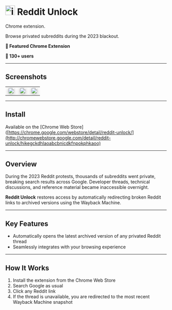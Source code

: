 # <img width="30" height="30" alt="image" src="https://github.com/user-attachments/assets/afcdb344-69a3-4e8c-8c47-de0bd5f01361" /> Reddit Unlock

Chrome extension.


Browse privated subreddits during the 2023 blackout.

**🏅 Featured Chrome Extension**  

**👥 130+ users**

---
## Screenshots

<table style="border-collapse: collapse; border: none;">
  <tr>
    <td style="border: none;">
      <img src="https://github.com/user-attachments/assets/1860b980-c574-413c-9531-23ad321f390b" width="100%" style="box-shadow: 0 4px 12px rgba(0, 0, 0, 0.2); border-radius: 6px;">
    </td>
    <td style="border: none;">
      <img src="https://github.com/user-attachments/assets/6f66f948-c37a-49f2-841d-9a7dfb7fbc03" width="100%" style="box-shadow: 0 4px 12px rgba(0, 0, 0, 0.2); border-radius: 6px;">
    </td>
    <td style="border: none;">
      <img src="https://github.com/user-attachments/assets/518675fa-e850-40e4-9a98-30ef0dd4f968" width="100%" style="box-shadow: 0 4px 12px rgba(0, 0, 0, 0.2); border-radius: 6px;">
    </td>
  </tr>
</table>

---

## Install

Available on the [Chrome Web Store]([https://chrome.google.com/webstore/detail/reddit-unlock/](http://chromewebstore.google.com/detail/reddit-unlock/hikegckdhlaoabcbnicdkfnpokphkaoo)

---

## Overview

During the 2023 Reddit protests, thousands of subreddits went private, breaking search results across Google. Developer threads, technical discussions, and reference material became inaccessible overnight.

**Reddit Unlock** restores access by automatically redirecting broken Reddit links to archived versions using the Wayback Machine.

---

## Key Features

- Automatically opens the latest archived version of any privated Reddit thread
- Seamlessly integrates with your browsing experience

---

## How It Works

1. Install the extension from the Chrome Web Store  
2. Search Google as usual  
3. Click any Reddit link
4. If the thread is unavailable, you are redirected to the most recent Wayback Machine snapshot
